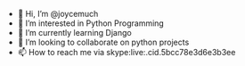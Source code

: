 - 👋 Hi, I’m @joycemuch
- 👀 I’m interested in Python Programming
- 🌱 I’m currently learning Django
- 💞️ I’m looking to collaborate on python projects
- 📫 How to reach me via skype:live:.cid.5bcc78e3d6e3b3ee

<!---
joycemuch/joycemuch is a ✨ special ✨ repository because its `README.md` (this file) appears on your GitHub profile.
You can click the Preview link to take a look at your changes.
--->
